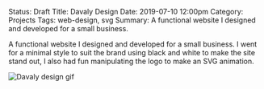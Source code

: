 Status: Draft
Title: Davaly Design
Date: 2019-07-10 12:00pm
Category: Projects
Tags: web-design, svg
Summary: A functional website I designed and developed for a small business.

A functional website I designed and developed for a small business. I went for a minimal style to suit the brand using black and white to make the site stand out, I also had fun manipulating the logo to make an SVG animation.

![Davaly design gif]({static}/images/web600x337.gif)